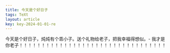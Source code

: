 ```yaml
---
title: 今天是个好日子
tags: TeXt
layout: article
key: key-2024-01-01-re
---
```


今天是个好日子，炖炖有个乖小子。送个礼物给老子，把我幸福得想似。- 我才是你老子！！！！！！！！！！！！！！！！！！！！！！！！！！！！！！！！！
